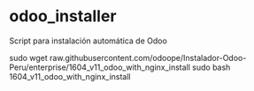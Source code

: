 # odoo_installer
Script para instalación automática de Odoo

sudo wget raw.githubusercontent.com/odoope/Instalador-Odoo-Peru/enterprise/1604_v11_odoo_with_nginx_install
sudo bash 1604_v11_odoo_with_nginx_install
